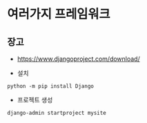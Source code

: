 # 여러가지 프레임워크

## 장고
- https://www.djangoproject.com/download/

- 설치
```shell
python -m pip install Django
```

- 프로젝트 생성
```
django-admin startproject mysite
```

